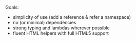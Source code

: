 Goals:

* simplicity of use (add a reference & refer a namespace)
* no (or minimal) dependencies
* strong typing and lambdas wherever possible 
* fluent HTML helpers with full HTML5 support
